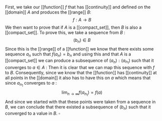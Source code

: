 First, we take our [[function]] $f$ that has [[continuity]] and defined on the [[domain]] $A$ and produces the [[range]] $B$:
$$
f : A \to B
$$
We then want to prove that if $A$ is a [[compact_set]], then $B$ is also a [[compact_set]].
To prove this, we take a sequence from $B$ :
$$
(b_{n}) \in B
$$
Since this is the [[range]] of a [[function]] we know that there exists some sequence $a_{n}$ such that $f(a_{n}) = b_{n}$ and using this and that $A$ is a [[compact_set]] we can produce a subsequence of $(a_{n}) : (a_{n_{1}})$ such that it converges to $a \in A$ :
Then it is clear that we can map this sequence with $f$ to $B$.
Consequently, since we know that the [[function]] has [[continuity]] at all points in the [[domain]] it also has to have this on $a$ which means that since $a_{n_{1}}$ converges to $a$ :
$$
\lim_{ n \to \infty } f(a_{n_{1}}) = f(a)
$$
And since we started with that these points were taken from a sequence in $B$, we can conclude that there existed a subsequence of $(b_{n})$ such that it converged to a value in $B$. $\square$